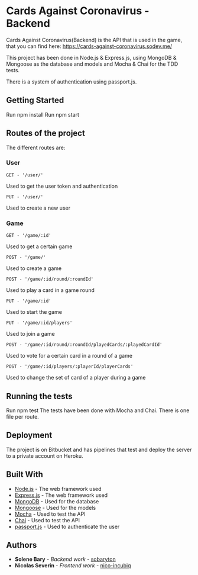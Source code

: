 # Cards Against Coronavirus - Backend

Cards Against Coronavirus(Backend) is the API that is used in the game, that you can find here: https://cards-against-coronavirus.sodev.me/

This project has been done in Node.js & Express.js, using MongoDB & Mongoose as the database and models and Mocha & Chai for the TDD tests.

There is a system of authentication using passport.js.

## Getting Started

Run npm install
Run npm start

## Routes of the project

The different routes are:

### User

```
GET - '/user/'
```

Used to get the user token and authentication

```
PUT - '/user/'
```

Used to create a new user

### Game

```
GET - '/game/:id'
```

Used to get a certain game

```
POST - '/game/'
```

Used to create a game

```
POST - '/game/:id/round/:roundId'
```

Used to play a card in a game round

```
PUT - '/game/:id'
```

Used to start the game

```
PUT - '/game/:id/players'
```

Used to join a game

```
POST - '/game/:id/round/:roundId/playedCards/:playedCardId'
```

Used to vote for a certain card in a round of a game

```
POST - '/game/:id/players/:playerId/playerCards'
```

Used to change the set of card of a player during a game

## Running the tests

Run npm test
The tests have been done with Mocha and Chai. There is one file per route.

## Deployment

The project is on Bitbucket and has pipelines that test and deploy the server to a private account on Heroku.

## Built With

- [Node.js](https://nodejs.org/en/) - The web framework used
- [Express.js](https://expressjs.com/) - The web framework used
- [MongoDB](https://www.mongodb.com/) - Used for the database
- [Mongoose](https://mongoosejs.com/docs/) - Used for the models
- [Mocha](https://mochajs.org/) - Used to test the API
- [Chai](https://www.chaijs.com/) - Used to test the API
- [passport.js](http://www.passportjs.org/) - Used to authenticate the user

## Authors

- **Solene Bary** - _Backend work_ - [sobaryton](https://github.com/sobaryton)
- **Nicolas Severin** - _Frontend work_ - [nico-incubiq](https://github.com/nico-incubiq)
